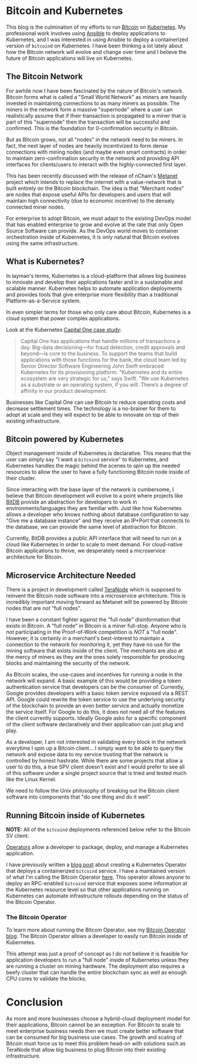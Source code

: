 # Bitcoin and Kubernetes

This blog is the culmination of my efforts to run
[Bitcoin](https://bitcoin.org/en/bitcoin-paper) on
[Kubernetes](https://kubernetes.io/). My professional work involves using
[Ansible](https://www.ansible.com/) to deploy applications to Kubernetes, and I
was interested in using Ansible to deploy a containerized version of `bitcoind`
on Kubernetes. I have been thinking a lot lately about how the Bitcoin network
will evolve and change over time and I believe the future of Bitcoin
applications will live on Kubernetes.

## The Bitcoin Network

For awhile now I have been fascinated by the nature of Bitcoin's network.
Bitcoin forms what is called a "Small World Network" as miners are heavily
invested in maintaining connections to as many miners as possible. The miners
in the network form a massive "supernode" where a user can realistically assume
that if their transaction is propagated to a miner that is part of this
"supernode" then the transaction will be successful and confirmed. This is the
foundation for 0-confirmation security in Bitcoin.

But as Bitcoin grows, not all "nodes" in the network need to be miners. In
fact, the next layer of nodes are heavily incentivized to form dense
connections with mining nodes (and maybe even smart contracts) in order to
maintain zero-confirmation security in the network and providing API interfaces
for clients/users to interact with the highly-connected first layer.

This has been recently discussed with the release of nChain's
[Metanet](http://squiremining.com/category/metanet/) project which intends to
replace the internet with a value-network that is built entirely on the Bitcoin
blockchain. The idea is that "Merchant nodes" are nodes that expose useful APIs
for developers and users that will maintain high connectivity (due to economic
incentive) to the densely connected miner nodes.

For enterprise to adopt Bitcoin, we must adapt to the existing DevOps model
that has enabled enterprise to grow and evolve at the rate that only Open
Source Software can provide. As the DevOps world moves to container
orchestration inside of Kubernetes, it is only natural that Bitcoin evolves
using the same infrastructure. 

## What is Kubernetes?

In layman's terms, Kubernetes is a cloud-platform that allows big business to
innovate and develop their applications faster and in a sustainable and
scalable manner. Kubernetes helps to automate application deployments and
provides tools that give enterprise more flexibility than a traditional
Platform-as-a-Service system.

In even simpler terms for those who only care about Bitcoin, Kubernetes is a
cloud system that power complex applications.

Look at the Kubernetes [Capital One case study](https://kubernetes.io/case-studies/capital-one/):
>Capital One has applications that handle millions of transactions a day. Big-data decisioning—for fraud detection, credit approvals and beyond—is core to the business. To support the teams that build applications with those functions for the bank, the cloud team led by Senior Director Software Engineering John Swift embraced Kubernetes for its provisioning platform. "Kubernetes and its entire ecosystem are very strategic for us," says Swift. "We use Kubernetes as a substrate or an operating system, if you will. There’s a degree of affinity in our product development.

Businesses like Capital One can use Bitcoin to reduce operating costs and
decrease settlement times. The technology is a no-brainer for them to adopt at
scale and they will expect to be able to innovate on top of their existing
infrastructure.

## Bitcoin powered by Kubernetes

Object management inside of Kubernetes is declarative. This means that the user
can simply say "I want a `bitcoind` service" to Kubernetes, and Kubernetes
handles the magic behind the scenes to spin up the needed resources to allow
the user to have a fully functioning Bitcoin node inside of their cluster.

Since interacting with the base layer of the network is cumbersome, I believe
that Bitcoin development will evolve to a point where projects like
[BitDB](https://bitdb.network/) provide an abstraction for developers to work
in environments/languages they are familiar with. Just like how Kubernetes
allows a developer who knows nothing about database configuration to say "Give
me a database instance" and they receive an IP+Port that connects to the
database, we can provide the same level of abstraction for Bitcoin.

Currently, BitDB provides a public API interface that will need to run on a
cloud like Kubernetes in order to scale to meet demand. For cloud-native
Bitcoin applications to thrive, we desperately need a microservice architecture
for Bitcoin.

## Microservice Architecture Needed

There is a project in development called [TeraNode](https://terab.lokad.com/)
which is supposed to reinvent the Bitcoin node software into a microservice
architecture. This is incredibly important moving forward as Metanet will be
powered by Bitcoin nodes that are *not* "full nodes".

I have been a constant fighter against the "full node" disinformation that
exists in Bitcoin. A "full node" in Bitcoin is a miner full-stop. Anyone who is
*not* participating in the Proof-of-Work competition is *NOT* a "full node".
However, it is certainly in a merchant's best-interest to maintain a connection
to the network for monitoring it, yet they have no use for the mining software
that exists inside of the client. The merchants are also at the mercy of miners
as they are the ones solely responsible for producing blocks and maintaining
the security of the network.

As Bitcoin scales, the use-cases and incentives for running a node in the
network will expand. A basic example of this would be providing a token
authentication service that developers can be the consumer of. Currently,
Google provides developers with a basic token service exposed via a REST API.
Google could rewrite the token service to use the underlying security of the
blockchain to provide an even better service and actually monetize the service
itself. For Google to do this, it does not need all of the features the client
currently supports. Ideally Google asks for a specific component of the client
software declaratively and their application can just plug and play.

As a developer, I am not interested in validating every block in the network
everytime I spin up a Bitcoin client... I simply want to be able to query the
network and expose data to my service trusting that the network is controlled
by honest hashrate. While there are some projects that allow a user to do this,
a true SPV client doesn't exist and I would prefer to see all of this software
under a single project source that is tried and tested much like the Linux
Kernel.

We need to follow the Unix philosophy of breaking out the Bitcoin client
software into components that "do one thing and do it well".

## Running Bitcoin inside of Kubernetes
**NOTE:** All of the `bitcoind` deployments referenced below refer to the
Bitcoin SV client.

[Operators](https://coreos.com/operators/) allow a developer to package,
deploy, and manage a Kubernetes application.

I have previously written a [blog
post](https://github.com/dymurray/ao-blogs/blob/master/status-example.md) about
creating a Kubernetes Operator that deploys a containerized `bitcoind` service.
I have a maintained version of what I'm calling the Bitcoin Operator
[here](https://github.com/dymurray/bitcoin-operator).  This operator allows
anyone to deploy an RPC-enabled `bitcoind` service that exposes some
information at the Kubernetes resource level so that other applications running
on Kubernetes can automate infrastructure rollouts depending on the status of
the Bitcoin Operator.

### The Bitcoin Operator

To learn more about running the Bitcoin Operator, see my [Bitcoin Operator
blog](https://github.com/dymurray/ao-blogs/blob/master/bitcoin-operator.md). The Bitcoin
Operator allows a developer to easily run Bitcoin inside of Kubernetes.

This attempt was just a proof of concept as I do not believe it is feasible for
application developers to run a "full node" inside of Kubernetes unless they
are running a cluster on mining hardware. The deployment also requires a beefy
cluster that can handle the entire blockchain sync as well as enough CPU cores
to validate the blocks.

# Conclusion

As more and more businesses choose a hybrid-cloud deployment model for their
applications, Bitcoin cannot be an exception. For Bitcoin to scale to meet
enterprise business needs then we must create better software that can be
consumed for big business use cases. The growth and scaling of Bitcoin must
force us to meet this problem head-on with solutions such as TeraNode that
allow big business to plug Bitcoin into their existing infrastructure.
